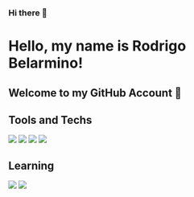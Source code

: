 ### Hi there 👋

# Hello, my name is Rodrigo Belarmino! 
## Welcome to my GitHub Account 👋

## Tools and Techs

<img loading="lazy" src="https://cdn.jsdelivr.net/gh/devicons/devicon/icons/nodejs/nodejs-original.svg" />
<img loading="lazy" src="https://cdn.jsdelivr.net/gh/devicons/devicon/icons/git/git-original.svg" />
<img loading="lazy" src="https://cdn.jsdelivr.net/gh/devicons/devicon/icons/javascript/javascript-original.svg" />
<img loading="lazy" src="https://cdn.jsdelivr.net/gh/devicons/devicon/icons/mysql/mysql-original-wordmark.svg" />


## Learning 

<img loading="lazy" src="https://cdn.jsdelivr.net/gh/devicons/devicon/icons/java/java-original.svg" />
<img loading="lazy" src="https://cdn.jsdelivr.net/gh/devicons/devicon/icons/jest/jest-plain.svg" />


